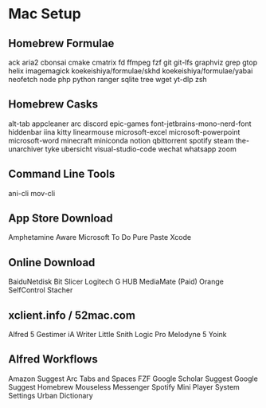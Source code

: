 # Mac Setup

## Homebrew Formulae
ack
aria2
cbonsai
cmake
cmatrix
fd
ffmpeg
fzf
git
git-lfs
graphviz
grep
gtop
helix
imagemagick
koekeishiya/formulae/skhd
koekeishiya/formulae/yabai
neofetch
node
php
python
ranger
sqlite
tree
wget
yt-dlp
zsh

## Homebrew Casks
alt-tab
appcleaner
arc
discord
epic-games
font-jetbrains-mono-nerd-font
hiddenbar
iina
kitty
linearmouse
microsoft-excel
microsoft-powerpoint
microsoft-word
minecraft
miniconda
notion
qbittorrent
spotify
steam
the-unarchiver
tyke
ubersicht
visual-studio-code
wechat
whatsapp
zoom

## Command Line Tools
ani-cli
mov-cli

## App Store Download
Amphetamine
Aware
Microsoft To Do
Pure Paste
Xcode

## Online Download
BaiduNetdisk
Bit Slicer
Logitech G HUB
MediaMate (Paid)
Orange
SelfControl
Stacher

## xclient.info / 52mac.com
Alfred 5
Gestimer
iA Writer
Little Snith
Logic Pro
Melodyne 5
Yoink

## Alfred Workflows
Amazon Suggest
Arc Tabs and Spaces
FZF
Google Scholar Suggest
Google Suggest
Homebrew
Mouseless Messenger
Spotify Mini Player
System Settings
Urban Dictionary
